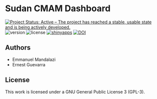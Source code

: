 # Sudan CMAM Dashboard

<!--- start badges -->
[![Project Status: Active – The project has reached a stable, usable state and is being actively developed.](https://www.repostatus.org/badges/latest/active.svg)](https://www.repostatus.org/#active)
![version](https://img.shields.io/badge/version-0.1.14-blue.svg)
![license](https://img.shields.io/badge/license-GPL3-blue.svg)
[![shinyapps](https://github.com/katilingban/sudanCMAM/workflows/shinyapps/badge.svg)](https://katilingban.shinyapps.io/sudanCMAMdashboard)
[![DOI](https://zenodo.org/badge/290984010.svg)](https://zenodo.org/badge/latestdoi/290984010)
<!--- end badges -->

## Authors

* Emmanuel Mandalazi
* Ernest Guevarra

## License
This work is licensed under a GNU General Public License 3 (GPL-3).